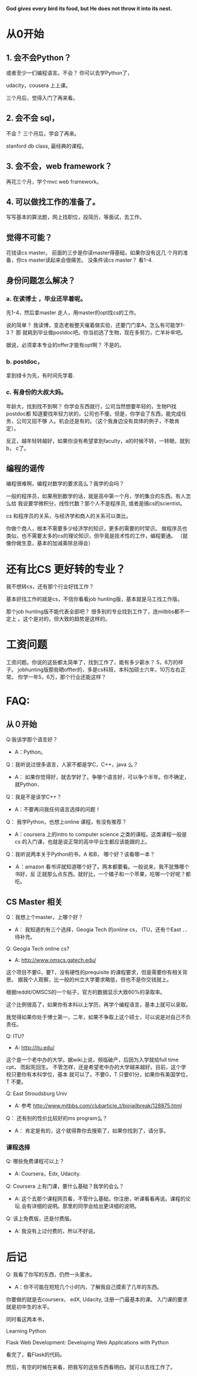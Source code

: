 


<b>God gives every bird its food, but He does not throw it into its nest.</b>

# 从0开始

## 1.  会不会Python？

或者至少一们编程语言。不会？ 你可以去学Python了，

udacity，cousera 上上课。

三个月后，觉得入门了再来看。

## 2. 会不会 sql，

不会？ 三个月后，学会了再来。

stanford db class, 最经典的课程。

## 3. 会不会，web framework？

再花三个月，学个mvc web framework。

## 4. 可以做找工作的准备了。


写写基本的算法题，网上找职位，投简历，等面试，去工作。

## 觉得不可能？

花钱读cs master。 前面的三步是你读master得基础，如果你没有这几
个月的准备，你cs master读起来会很痛苦。
没条件读cs master？ 看1-4.  
## 身份问题怎么解决？

### a. 在读博士 ，毕业还早着呢。

先1-4，然后拿master 走人，用master的opt找cs的工作。

说的简单？ 我读博，变态老板整天催着做实验，还要门门拿A，怎么有可能学1-3？ 那
就耗到毕业做postdoc吧。你当初选了生物，现在多努力，亡羊补牢吧。

据说，必须拿本专业的offer才能有opt啊？ 不是的。

### b. postdoc，

拿到绿卡为先，有时间先学着.

### c. 有身份的大叔大妈。

年龄大，找到找不到啊？ 你学会东西就行，公司当然想要年轻的，生物PI找postdoc都
知道要找年轻力状的，公司也不傻。但是，你学会了东西，能完成任务，公司又招不够
人。机会还是有的。（这个我身边没有具体的例子，不敢肯定）。

反正，越年轻转越好，如果你没有希望拿到faculty，a的时候不转，一转眼，就到 b，
c了。


## 编程的谣传

编程很难啊，编程对数学的要求高么？我学的会吗？

一般的程序员，如果用到数学的话，就是高中第一个月，学的集合的东西。有人怎么给
我说要学微积分，线性代数？那个人不是程序员, 或者是搞cs的scientist。

cs 和程序员的关系，与经济学和商人的关系可以类比。

你做个商人，根本不需要多少经济学的知识，更多的需要的时常识。
做程序员也类似，也不需要太多的cs的理论知识，但毕竟是技术性的工作，编程要通。
（就像你做生意，基本的加减乘除总得会）

# 还有比CS 更好转的专业？

我不想转cs，还有那个行业好找工作？

基本好找工作的就是cs，不信你看看job hunting版，基本就是马工找工作版。

那个job hunting版不能代表全部吧？ 很多别的专业找到工作了，连mitbbs都不一定上
。这个是对的，但大致的趋势是这样的。


# 工资问题

工资问题。你说的这些都太简单了，找到工作了，能有多少薪水？ 5，6万的样子。
jobhunting版那些晒offter的，多是cs科班，本科加硕士六年，10万左右正常。
你学一年5，6万，那个行业还能这样？


# FAQ:


## 从０开始

Q:我该学那个语言好？
- A：Python。

Q：我听说过很多语言，人家不都是学C，C++，java 么？
- A： 如果你觉得好，就去学好了。争哪个语言好，可以争个半年。你不确定，就Python．

Q：我是不是该学C++？
- A：不要再问我任何语言选择的问题！


Q： 我学Python，也想上online 课程，有没有推荐？
- A：coursera 上的intro to computer science 之类的课程。这类课程一般是cs 的入门课，也就是说正常的高中毕业生都应该能跟的上。


Q：我听说两本关于Python的书，A 和B， 哪个好？该看哪一本？
- Ａ：amazon 看书评就知道哪个好了。两本都要看。一般说来，我不犹豫哪个书好，反
正就那么点东西。就好比，一个橘子和一个苹果，吃哪一个好呢？都吃。


## CS Master 相关


Q：我想上个master，上哪个好？
- A： 我知道的有三个选择，Geogia Tech 的online cs， ITU，还有个East ．．待补充。

Q:  Geogia Tech online cs?
- A: http://www.omscs.gatech.edu/

这个项目不要G，要T，没有硬性的prequisite 的课程要求，但是需要你有相关背景。
据我个人观察，比一般的州立大学要求略低，但也不是你交钱就上。

根据reddit/OMSCS的一个帖子，官方的数据显示大致60%的录取率。

这个比例很高了，如果你有本科以上学历，再学个编程语言，基本上就可以录取。

我觉得如果你处于博士第一，二年，如果不争取上这个硕士，可以说是对自己不负责任。

Q: ITU?
- A: http://itu.edu/

这个是一个老中办的大学。据wiki上说，频临破产，后因为入学就给full time cpt，
而起死回生。
不管怎样，还是希望老中办的大学越来越好。目前，这个学校只要你有本科学位，基本
就可以了。不要G，T 只要61分，如果你有美国学位，T 不要。




Q: East Stroudsburg Univ
- A: 参考 http://www.mitbbs.com/clubarticle_t/biojailbreak/128875.html

Q： 还有别的性价比较好的ms program么？
- A： 肯定是有的，这个就得靠你去搜索了，如果你找到了，请分享。


### 课程选择

Q: 哪些免费课程可以上？
- A: Coursera，Edx, Udacity.

Q: Coursera 上有门课，要什么基础？我学的会么？
- A: 这个去那个课程网页看，不管什么基础，你注册，听课看看再说。课程的论坛
会有详细的说明。那里的同学会给出更详细的说明。

Q: 该上免费版，还是付费版。
- A: 我没有上过付费的，所以不好说。



# 后记

Q: 我看了你写的东西，仍然一头雾水。

- A：你不可能在短短几个小时内，了解我自己摸索了几年的东西。

你要做的就是去coursera， edX, Udacity, 注册一门最基本的课。
入门课的要求就是初中生的水平。

同时看这两本书，

Learning Python

Flask Web Development: Developing Web Applications with Python 

看完了，看Flask的代码。

然后，有空的时候在来看，把我写的这些东西看明白。就可以去找工作了。



